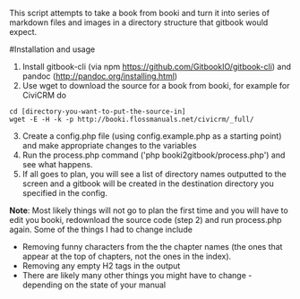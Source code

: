This script attempts to take a book from booki and turn it into series of markdown files and images in a directory structure that gitbook would expect.

#Installation and usage

1. Install gitbook-cli (via npm https://github.com/GitbookIO/gitbook-cli) and pandoc (http://pandoc.org/installing.html)
2. Use wget to download the source for a book from booki, for example for CiviCRM do
```
cd [directory-you-want-to-put-the-source-in]
wget -E -H -k -p http://booki.flossmanuals.net/civicrm/_full/
```
3. Create a config.php file (using config.example.php as a starting point) and make appropriate changes to the variables
4. Run the process.php command ('php booki2gitbook/process.php') and see what happens.
5. If all goes to plan, you will see a list of directory names outputted to the screen and a gitbook will be created in the destination directory you specified in the config.

**Note**: Most likely things will not go to plan the first time and you will have to edit you booki, redownload the source code (step 2) and run process.php again.  Some of the things I had to change include

* Removing funny characters from the the chapter names (the ones that appear at the top of chapters, not the ones in the index).
* Removing any empty H2 tags in the output
* There are likely many other things you might have to change - depending on the state of your manual
